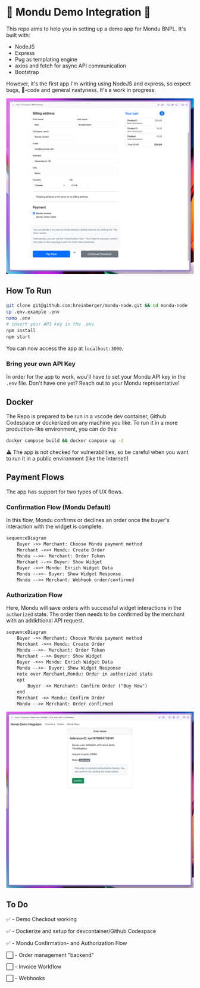 # 🚧 Mondu Demo Integration 🚧
This repo aims to help you in setting up a demo app for Mondu BNPL. It's built with:

- NodeJS
- Express
- Pug as templating engine
- axios and fetch for async API communication
- Bootstrap

However, it's the first app I'm writing using NodeJS and express, so expect bugs, 🍝-code and general nastyness. 
It's a work in progress.

![Mondu Demo App](/.github/assets/mondu-node-1.png "Mondu Demo App")

## How To Run

```bash
git clone git@github.com:hreinberger/mondu-node.git && cd mondu-node
cp .env.example .env
nano .env
# insert your API key in the .env
npm install
npm start
```
You can now access the app at `localhost:3000`.

### Bring your own API Key

In order for the app to work, wou'll have to set your Mondu API key in the `.env` file. Don't have one yet? Reach out to your Mondu representative!

## Docker

The Repo is prepared to be run in a vscode dev container, Github Codespace or dockerized on any machine you like. 
To run it in a more production-like environment, you can do this:

```bash
docker compose build && docker compose up -d
```
⚠️ The app is not checked for vulnerabilities, so be careful when you want to run it in a public environment (like the Internet!)

## Payment Flows

The app has support for two types of UX flows.

### Confirmation Flow (Mondu Default)

In this flow, Mondu confirms or declines an order once the buyer's interaction with the widget is complete.

```mermaid
sequenceDiagram
    Buyer ->> Merchant: Choose Mondu payment method
    Merchant ->>+ Mondu: Create Order
    Mondu -->>- Merchant: Order Token
    Merchant -->> Buyer: Show Widget
    Buyer ->>+ Mondu: Enrich Widget Data 
    Mondu -->>- Buyer: Show Widget Response
    Mondu -->> Merchant: Webhook order/confirmed
```

### Authorization Flow

Here, Mondu will save orders with successful widget interactions in the `authorized` state.
The order then needs to be confirmed by the merchant with an addidtional API request.

```mermaid
sequenceDiagram
    Buyer ->> Merchant: Choose Mondu payment method
    Merchant ->>+ Mondu: Create Order
    Mondu -->>- Merchant: Order Token
    Merchant -->> Buyer: Show Widget
    Buyer ->>+ Mondu: Enrich Widget Data 
    Mondu -->>- Buyer: Show Widget Response
    note over Merchant,Mondu: Order in authorized state
    opt 
        Buyer ->> Merchant: Confirm Order ("Buy Now")
    end
    Merchant ->> Mondu: Confirm Order
    Mondu -->> Merchant: Order confirmed

```
![Mondu Demo App](/.github/assets/mondu-node-3.png "Mondu Demo App")

## To Do

✅ - Demo Checkout working

✅ - Dockerize and setup for devcontainer/Github Codespace

✅ - Mondu Confirmation- and Authorization Flow

⬜ - Order management "backend"

⬜ - Invoice Workflow

⬜ - Webhooks